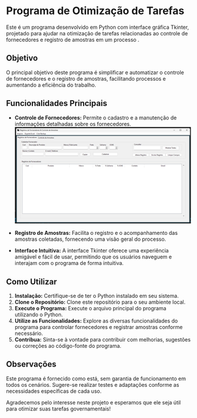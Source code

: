 # Programa de Otimização de Tarefas 

Este é um programa desenvolvido em Python com interface gráfica Tkinter, projetado para ajudar na otimização de tarefas relacionadas ao controle de fornecedores e registro de amostras em um processo .

## Objetivo
O principal objetivo deste programa é simplificar e automatizar o controle de fornecedores e o registro de amostras, facilitando processos e aumentando a eficiência do trabalho.

## Funcionalidades Principais
- **Controle de Fornecedores:** Permite o cadastro e a manutenção de informações detalhadas sobre os fornecedores.
![Tela de Registro de fornecedores](  https://github.com/HugoDev-Bastos/ControleDeRegistros-PythonTkinter/blob/main/regis_fornecedores.png)

- **Registro de Amostras:** Facilita o registro e o acompanhamento das amostras coletadas, fornecendo uma visão geral do processo.
- **Interface Intuitiva:** A interface Tkinter oferece uma experiência amigável e fácil de usar, permitindo que os usuários naveguem e interajam com o programa de forma intuitiva.

## Como Utilizar
1. **Instalação:** Certifique-se de ter o Python instalado em seu sistema.
2. **Clone o Repositório:** Clone este repositório para o seu ambiente local.
3. **Execute o Programa:** Execute o arquivo principal do programa utilizando o Python.
4. **Utilize as Funcionalidades:** Explore as diversas funcionalidades do programa para controlar fornecedores e registrar amostras conforme necessário.
5. **Contribua:** Sinta-se à vontade para contribuir com melhorias, sugestões ou correções ao código-fonte do programa.

## Observações
Este programa é fornecido como está, sem garantia de funcionamento em todos os cenários. Sugere-se realizar testes e adaptações conforme as necessidades específicas de cada uso.

Agradecemos pelo interesse neste projeto e esperamos que ele seja útil para otimizar suas tarefas governamentais!

